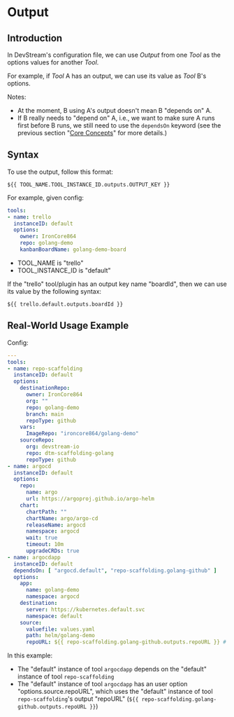 # Output

## Introduction

In DevStream's configuration file, we can use _Output_ from one _Tool_ as the options values for another _Tool_.

For example, if _Tool_ A has an output, we can use its value as _Tool_ B's options.

Notes:

- At the moment, B using A's output doesn't mean B "depends on" A.
- If B really needs to "depend on" A, i.e., we want to make sure A runs first before B runs, we still need to use the `dependsOn` keyword (see the previous section "[Core Concepts](core-concepts.md)" for more details.)

## Syntax

To use the output, follow this format:

```
${{ TOOL_NAME.TOOL_INSTANCE_ID.outputs.OUTPUT_KEY }}
```

For example, given config:

```yaml
tools:
- name: trello
  instanceID: default
  options:
    owner: IronCore864
    repo: golang-demo
    kanbanBoardName: golang-demo-board
```

- TOOL_NAME is "trello"
- TOOL_INSTANCE_ID is "default"

If the "trello" tool/plugin has an output key name "boardId", then we can use its value by the following syntax:

```
${{ trello.default.outputs.boardId }}
```

## Real-World Usage Example

Config:

```yaml
---
tools:
- name: repo-scaffolding
  instanceID: default
  options:
    destinationRepo:
      owner: IronCore864
      org: ""
      repo: golang-demo
      branch: main
      repoType: github
    vars:
      ImageRepo: "ironcore864/golang-demo"
    sourceRepo:
      org: devstream-io
      repo: dtm-scaffolding-golang
      repoType: github
- name: argocd
  instanceID: default
  options:
    repo:
      name: argo
      url: https://argoproj.github.io/argo-helm
    chart:
      chartPath: ""
      chartName: argo/argo-cd
      releaseName: argocd
      namespace: argocd
      wait: true
      timeout: 10m
      upgradeCRDs: true
- name: argocdapp
  instanceID: default
  dependsOn: [ "argocd.default", "repo-scaffolding.golang-github" ]
  options:
    app:
      name: golang-demo
      namespace: argocd
    destination:
      server: https://kubernetes.default.svc
      namespace: default
    source:
      valuefile: values.yaml
      path: helm/golang-demo
      repoURL: ${{ repo-scaffolding.golang-github.outputs.repoURL }} # pay attention here
```

In this example:
- The "default" instance of tool `argocdapp` depends on the "default" instance of tool `repo-scaffolding` 
- The "default" instance of tool `argocdapp` has an user option "options.source.repoURL", which uses the "default" instance of tool `repo-scaffolding`'s output "repoURL" (`${{ repo-scaffolding.golang-github.outputs.repoURL }}`)

